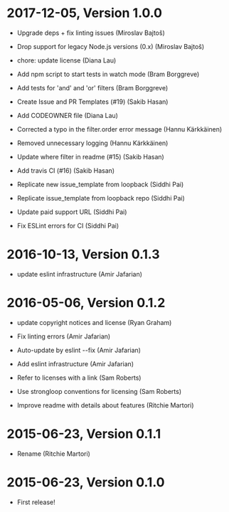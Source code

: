 2017-12-05, Version 1.0.0
=========================

 * Upgrade deps + fix linting issues (Miroslav Bajtoš)

 * Drop support for legacy Node.js versions (0.x) (Miroslav Bajtoš)

 * chore: update license (Diana Lau)

 * Add npm script to start tests in watch mode (Bram Borggreve)

 * Add tests for 'and' and 'or' filters (Bram Borggreve)

 * Create Issue and PR Templates (#19) (Sakib Hasan)

 * Add CODEOWNER file (Diana Lau)

 * Corrected a typo in the filter.order error message (Hannu Kärkkäinen)

 * Removed unnecessary logging (Hannu Kärkkäinen)

 * Update where filter in readme (#15) (Sakib Hasan)

 * Add travis CI (#16) (Sakib Hasan)

 * Replicate new issue_template from loopback (Siddhi Pai)

 * Replicate issue_template from loopback repo (Siddhi Pai)

 * Update paid support URL (Siddhi Pai)

 * Fix ESLint errors for CI (Siddhi Pai)


2016-10-13, Version 0.1.3
=========================

 * update eslint infrastructure (Amir Jafarian)


2016-05-06, Version 0.1.2
=========================

 * update copyright notices and license (Ryan Graham)

 * Fix linting errors (Amir Jafarian)

 * Auto-update by eslint --fix (Amir Jafarian)

 * Add eslint infrastructure (Amir Jafarian)

 * Refer to licenses with a link (Sam Roberts)

 * Use strongloop conventions for licensing (Sam Roberts)

 * Improve readme with details about features (Ritchie Martori)


2015-06-23, Version 0.1.1
=========================

 * Rename (Ritchie Martori)


2015-06-23, Version 0.1.0
=========================

 * First release!
